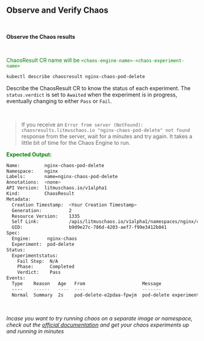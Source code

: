 <br>

## Observe and Verify Chaos

<br>

**Observe the Chaos results**

<br>

<span style="color:green">ChaosResult CR name will be `<chaos-engine-name>-<chaos-experiment-name>`</span>

```bash
kubectl describe chaosresult nginx-chaos-pod-delete
```

Describe the ChaosResult CR to know the status of each experiment. The `status.verdict` is set to `Awaited` when the experiment is in progress, eventually changing to either `Pass` or `Fail`.

<br>

> If you receive an `Error from server (NotFound): chaosresults.litmuschaos.io "nginx-chaos-pod-delete" not found` response from the server, wait for a minutes and try again. It takes a little bit of time for the Chaos Engine to run.

<span style="color:green">**Expected Output:**</span>

```bash
Name:         nginx-chaos-pod-delete
Namespace:    nginx
Labels:       name=nginx-chaos-pod-delete
Annotations:  <none>
API Version:  litmuschaos.io/v1alpha1
Kind:         ChaosResult
Metadata:
  Creation Timestamp:  <Your Creation Timestamp>
  Generation:          2
  Resource Version:    1335
  Self Link:           /apis/litmuschaos.io/v1alpha1/namespaces/nginx/chaosresults/nginx-chaos-pod-delete
  UID:                 b9d9e27c-786d-4203-aef7-f99e3412b041
Spec:
  Engine:      nginx-chaos
  Experiment:  pod-delete
Status:
  Experimentstatus:
    Fail Step:  N/A
    Phase:      Completed
    Verdict:    Pass
Events:
  Type    Reason   Age   From                     Message
  ----    ------   ----  ----                     -------
  Normal  Summary  2s    pod-delete-e2pdaa-fpwjm  pod-delete experiment has been Passed
```

<br>

_Incase you want to try running chaos on a separate image or namespace, check out the [official documentation](https://docs.litmuschaos.io/docs/getstarted/) and get your chaos experiments up and running in minutes_

<br>
